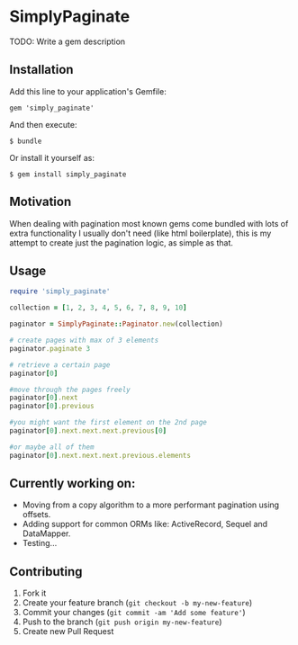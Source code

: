 # SimplyPaginate

TODO: Write a gem description

## Installation

Add this line to your application's Gemfile:

    gem 'simply_paginate'

And then execute:

    $ bundle

Or install it yourself as:

    $ gem install simply_paginate

## Motivation
When dealing with pagination most known gems come bundled with lots of extra functionality I usually don't need (like html boilerplate), this is my attempt to create just the pagination logic, as simple as that.

## Usage

```ruby
require 'simply_paginate'

collection = [1, 2, 3, 4, 5, 6, 7, 8, 9, 10]

paginator = SimplyPaginate::Paginator.new(collection)

# create pages with max of 3 elements
paginator.paginate 3

# retrieve a certain page
paginator[0]

#move through the pages freely
paginator[0].next
paginator[0].previous

#you might want the first element on the 2nd page
paginator[0].next.next.next.previous[0]

#or maybe all of them
paginator[0].next.next.next.previous.elements
```

## Currently working on:

* Moving from a copy algorithm to a more performant pagination using offsets.
* Adding support for common ORMs like: ActiveRecord, Sequel and DataMapper.
* Testing...

## Contributing

1. Fork it
2. Create your feature branch (`git checkout -b my-new-feature`)
3. Commit your changes (`git commit -am 'Add some feature'`)
4. Push to the branch (`git push origin my-new-feature`)
5. Create new Pull Request
